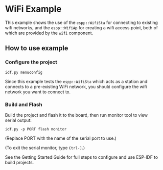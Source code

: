 # WiFi Example

This example shows the use of the `espp::WifiSta` for connecting to existing
wifi networks, and the `espp::WifiAp` for creating a wifi access point, both of
which are provided by the `wifi` component.

## How to use example

### Configure the project

```
idf.py menuconfig
```

Since this example tests the `espp::WifiSta` which acts as a station and
connects to a pre-existing WiFi network, you should configure the wifi network
you want to connect to.

### Build and Flash

Build the project and flash it to the board, then run monitor tool to view serial output:

```
idf.py -p PORT flash monitor
```

(Replace PORT with the name of the serial port to use.)

(To exit the serial monitor, type ``Ctrl-]``.)

See the Getting Started Guide for full steps to configure and use ESP-IDF to build projects.
